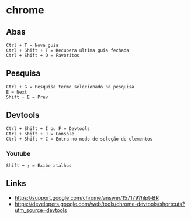# chrome

## Abas

```
Ctrl + T = Nova guia
Ctrl + Shift + T = Recupera última guia fechada
Ctrl + Shift + O = Favoritos
```

## Pesquisa

```
Ctrl + G = Pesquisa termo selecionado na pesquisa
E = Next
Shift + E = Prev
```

## Devtools

```
Ctrl + Shift + I ou F = Devtools
Ctrl + Shift + J = Console
Ctrl + Shift + C = Entra no modo de seleção de elementos
```

### Youtube

```
Shift + ; = Exibe atalhos
```

## Links

- https://support.google.com/chrome/answer/157179?hlpt-BR
- https://developers.google.com/web/tools/chrome-devtools/shortcuts?utm_source=devtools
